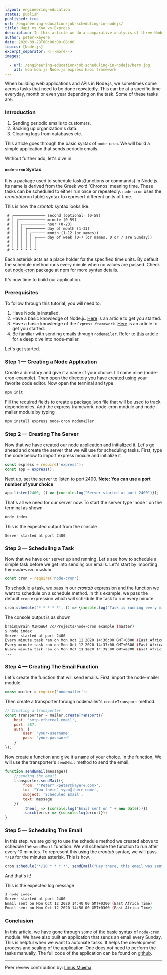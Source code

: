 ```yaml
---
layout: engineering-education
status: publish
published: true
url: /engineering-education/job-scheduling-in-nodejs/
title: Hapi vs Koa vs Express
description: In this article we do a comparative analysis of three Node.js frameworks - we explore their advantages, disadvantages, and show an example of how to run a server in each.
author: peter-kayere
date: 2020-09-28T00:00:00-08:00
topics: [Node.js]
excerpt_separator: <!--more-->
images:

  - url: /engineering-education/job-scheduling-in-nodejs/hero.jpg
    alt: koa koa.js Node.js express hapi framework
---
```

When building web applications and APIs in Node.js, we sometimes come across tasks that need to be done repeatedly. This can be at a specific time everyday, month or even year depending on the task. Some of these tasks are:
<!--more-->
### Introduction

1. Sending periodic emails to customers.
2. Backing up organization's data.
3. Clearing logs from databases etc.

This article goes through the basic syntax of `node-cron`. We will build a simple application that sends periodic emails.

Without further ado, let's dive in.

#### `node-cron` Syntax
It is a package used to schedule tasks(functions or commands) in Node.js. Its name is derived from the Greek word 'Chronos' meaning time.
These tasks can be scheduled to either run once or repeatedly.
`node-cron` uses the *crontab*(cron table) syntax to represent different units of time.

This is how the *crontab* syntax looks like.
```
 # ┌────────────── second (optional) (0-59)
 # │ ┌──────────── minute (0-59)
 # │ │ ┌────────── hour (0-23)
 # │ │ │ ┌──────── day of month (1-31)
 # │ │ │ │ ┌────── month (1-12 (or names))
 # │ │ │ │ │ ┌──── day of week (0-7 (or names, 0 or 7 are Sunday))
 # │ │ │ │ │ │
 # │ │ │ │ │ │
 # * * * * * *
```
Each asterisk acts as a place holder for the specified time units. By default the schedule method runs every minute when no values are passed. Check out [node-cron](https://www.npmjs.com/package/node-cron) package at npm for more syntax details.

It's now time to build our application.

### Prerequisites
To follow through this tutorial, you will need to:
1. Have Node.js installed.
2. Have a basic knowledge of Node.js. [Here](/engineering-education/history-of-nodejs/) is an article to get you started.
3. Have a basic knowledge of the `Express framework`. [Here](/engineering-education/express/) is an article to get you started.
4. Be familiar with sending emails through `nodemailer`. Refer to [this](/engineering-education/node-mailer/) article for a deep dive into node-mailer.

Let's get started.

### Step 1 — Creating a Node Application
Create a directory and give it a name of your choice. I'll name mine (node-cron-example). Then open the directory you have created using your favorite code editor. Now open the terminal and type

```bash
npm init
```
Fill the required fields to create a package.json file that will be used to track dependencies. Add the express framework, node-cron module and node-mailer module by typing

```bash
npm install express node-cron nodemailer
```

### Step 2 — Creating The Server
Now that we have created our node application and initialized it. Let's go ahead and create the server that we will use for scheduling tasks. First, type the code below to import express module and initialize it

```Javascript
const express = require('express');
const app = express();
```

Next up, set the server to listen to port 2400. **Note: You can use a port number of your choice**

```Javascript
app.listen(2400, () => {console.log("Server started at port 2400")});
```

That's all we need for our server now. To start the server type 'node <entry point file>' on the terminal as shown

```bash
node index
```

This is the expected output from the console
```
Server started at port 2400
```

### Step 3 — Scheduling a Task
Now that we have our server up and running. Let's see how to schedule a simple task before we get into sending our emails. Let's start by importing the node-cron module

```Javascript
const cron = require('node-cron');
```

To schedule a task, we pass in our *crontab* expression and the function we want to schedule on a schedule method. In this example, we  pass the default `cron` expression which will schedule the task to run every minute.

```Javascript
cron.schedule('* * * * *', () => {console.log("Task is running every minute " + new Date())});
```
The console output is as shown

```bash
brain@Brain MINGW64 /c/Projects/node-cron example (master)
$ node index
Server started at port 2400
Every minute task ran on Mon Oct 12 2020 14:36:00 GMT+0300 (East Africa Time)
Every minute task ran on Mon Oct 12 2020 14:37:00 GMT+0300 (East Africa Time)
Every minute task ran on Mon Oct 12 2020 14:38:00 GMT+0300 (East Africa Time)
...
```
### Step 4 — Creating The Email Function
Let's create the function that will send emails.  First, import the node-mailer module

```Javascript
const mailer = require('nodemailer');
```
Then create a transporter through nodemailer's `createTransport` method.
```Javascript
// Creating a transporter
const transporter = mailer.createTransport({
    host: 'smtp.ethereal.email',
    port: 587,
    auth: {
        user: 'your-username',
        pass: 'your-password'
    }
});
```
Now create a function and give it a name of your choice.
In the function, We will use the transporter's `sendMail` method to send the email.

```Javascript
function sendEmail(message){
    //sending the email
    transporter.sendMail({
        from: '"Peter" <peter@kayere.com>',
        to: '"You there" <you@there.com>',
        subject: 'Scheduled Email',
        text: message
    })
        .then(_ => {console.log("Email sent on " + new Date())})
        .catch(error => {console.log(error)});
}
```

### Step 5 — Scheduling The Email
In this step, we are going to use the schedule method we created above to schedule the `sendEmail` function. We will schedule the function to run after every 10 minutes. To represent this using the *crontab* syntax, we will pass `*/10` for the minutes asterisk. This is how.

```Javascript
cron.schedule('*/10 * * * *', sendEmail("Hey there, this email was sent to you automatically"));
```
And that's it!

This is the expected log message
```bash
$ node index
Server started at port 2400
Email sent on Mon Oct 12 2020 14:40:00 GMT+0300 (East Africa Time)
Email sent on Mon Oct 12 2020 14:50:00 GMT+0300 (East Africa Time)
```

### Conclusion
In this article, we have gone through some of the basic syntax of `node-cron` module. We have also built an application that sends an email every Sunday. This is helpful when we want to automate tasks. It helps the development process and scaling of the application. One does not need to perform the tasks manually. The full code of the application can be found on [github](https://github.com/kayere/node-cron-example.git).

---
Peer review contribution by: [Linus Muema](/engineering-education/authors/linus-muema/)
